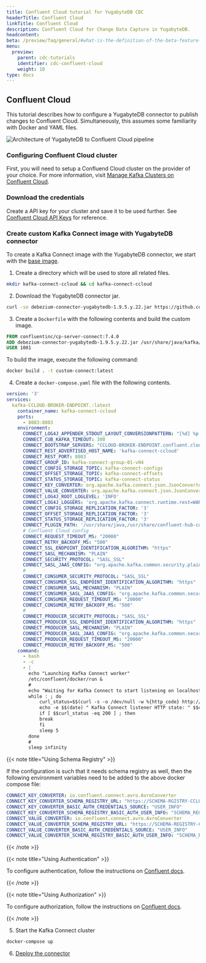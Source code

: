 ```yaml
---
title: Confluent Cloud tutorial for YugabyteDB CDC
headerTitle: Confluent Cloud
linkTitle: Confluent Cloud
description: Confluent Cloud for Change Data Capture in YugabyteDB.
headcontent: 
beta: /preview/faq/general/#what-is-the-definition-of-the-beta-feature-tag
menu:
  preview:
    parent: cdc-tutorials
    identifier: cdc-confluent-cloud
    weight: 10
type: docs
---
```


## Confluent Cloud

This tutorial describes how to configure a YugabyteDB connector to publish changes to Confluent Cloud. Simultaneously, this assumes some familiarity with Docker and YAML files.

![Architecture of YugabyteDB to Confluent Cloud pipeline](/images/explore/cdc/confluent_images/cdc_confluent_cloud.png)

### Configuring Confluent Cloud cluster

First, you will need to setup a Confluend Cloud cluster on the provider of your choice. For more information, visit [Manage Kafka Clusters on Confluent Cloud](https://docs.confluent.io/cloud/current/clusters/create-cluster.html).

### Download the credentials

Create a API key for your cluster and save it to be used further. See [Confluent Cloud API Keys](https://docs.confluent.io/cloud/current/access-management/authenticate/api-keys/api-keys.html) for reference.

### Create custom Kafka Connect image with YugabyteDB connector

To create a Kafka Connect image with the YugabyteDB connector, we start with the [base image](https://hub.docker.com/r/confluentinc/cp-server-connect/).

1. Create a directory which will be used to store all related files.

```sh
mkdir kafka-connect-ccloud && cd kafka-connect-ccloud
```

<!-- TODO Vaibhav: Step 2 and 3 can be combined, see why is not working -->
2. Download the YugabyteDB connector jar.

```sh
curl -so debezium-connector-yugabytedb-1.9.5.y.22.jar https://github.com/yugabyte/debezium-connector-yugabytedb/releases/download/v1.9.5.y.22/debezium-connector-yugabytedb-1.9.5.y.22.jar
```

3. Create a `Dockerfile` with the following contents and build the custom image.

```Dockerfile
FROM confluentinc/cp-server-connect:7.4.0
ADD debezium-connector-yugabytedb-1.9.5.y.22.jar /usr/share/java/kafka/
USER 1001
```

To build the image, execute the following command:

```sh
docker build . -t custom-connect:latest
```

4. Create a `docker-compose.yaml` file with the following contents.

```yaml
version: '3'
services:
  kafka-CCLOUD-BROKER-ENDPOINT.:latest
    container_name: kafka-connect-ccloud
    ports:
      - 8083:8083
    environment:
      CONNECT_LOG4J_APPENDER_STDOUT_LAYOUT_CONVERSIONPATTERN: "[%d] %p %X{connector.context}%m (%c:%L)%n"
      CONNECT_CUB_KAFKA_TIMEOUT: 300
      CONNECT_BOOTSTRAP_SERVERS: "CCLOUD-BROKER-ENDPOINT.confluent.cloud:9092"
      CONNECT_REST_ADVERTISED_HOST_NAME: 'kafka-connect-ccloud'
      CONNECT_REST_PORT: 8083
      CONNECT_GROUP_ID: kafka-connect-group-01-v04
      CONNECT_CONFIG_STORAGE_TOPIC: kafka-connect-configs
      CONNECT_OFFSET_STORAGE_TOPIC: kafka-connect-offsets
      CONNECT_STATUS_STORAGE_TOPIC: kafka-connect-status
      CONNECT_KEY_CONVERTER: org.apache.kafka.connect.json.JsonConverter
      CONNECT_VALUE_CONVERTER: org.apache.kafka.connect.json.JsonConverter
      CONNECT_LOG4J_ROOT_LOGLEVEL: 'INFO'
      CONNECT_LOG4J_LOGGERS: 'org.apache.kafka.connect.runtime.rest=WARN,org.reflections=ERROR'
      CONNECT_CONFIG_STORAGE_REPLICATION_FACTOR: '3'
      CONNECT_OFFSET_STORAGE_REPLICATION_FACTOR: '3'
      CONNECT_STATUS_STORAGE_REPLICATION_FACTOR: '3'
      CONNECT_PLUGIN_PATH: '/usr/share/java,/usr/share/confluent-hub-components/,/usr/share/java/kafka/'
      # Confluent Cloud config
      CONNECT_REQUEST_TIMEOUT_MS: "20000"
      CONNECT_RETRY_BACKOFF_MS: "500"
      CONNECT_SSL_ENDPOINT_IDENTIFICATION_ALGORITHM: "https"
      CONNECT_SASL_MECHANISM: "PLAIN"
      CONNECT_SECURITY_PROTOCOL: "SASL_SSL"
      CONNECT_SASL_JAAS_CONFIG: "org.apache.kafka.common.security.plain.PlainLoginModule required username='CCLOUD_USER' password='CCLOUD_PASSWORD';"
      #
      CONNECT_CONSUMER_SECURITY_PROTOCOL: "SASL_SSL"
      CONNECT_CONSUMER_SSL_ENDPOINT_IDENTIFICATION_ALGORITHM: "https"
      CONNECT_CONSUMER_SASL_MECHANISM: "PLAIN"
      CONNECT_CONSUMER_SASL_JAAS_CONFIG: "org.apache.kafka.common.security.plain.PlainLoginModule required username='CCLOUD_USER' password='CCLOUD_PASSWORD';"
      CONNECT_CONSUMER_REQUEST_TIMEOUT_MS: "20000"
      CONNECT_CONSUMER_RETRY_BACKOFF_MS: "500"
      #
      CONNECT_PRODUCER_SECURITY_PROTOCOL: "SASL_SSL"
      CONNECT_PRODUCER_SSL_ENDPOINT_IDENTIFICATION_ALGORITHM: "https"
      CONNECT_PRODUCER_SASL_MECHANISM: "PLAIN"
      CONNECT_PRODUCER_SASL_JAAS_CONFIG: "org.apache.kafka.common.security.plain.PlainLoginModule required username='CCLOUD_USER' password='CCLOUD_PASSWORD';"
      CONNECT_PRODUCER_REQUEST_TIMEOUT_MS: "20000"
      CONNECT_PRODUCER_RETRY_BACKOFF_MS: "500"
    command:
      - bash
      - -c
      - |
        echo "Launching Kafka Connect worker"
        /etc/confluent/docker/run &
        #
        echo "Waiting for Kafka Connect to start listening on localhost:8083 ⏳"
        while : ; do
            curl_status=$$(curl -s -o /dev/null -w %{http_code} http://localhost:8083/connectors)
            echo -e $$(date) " Kafka Connect listener HTTP state: " $$curl_status " (waiting for 200)"
            if [ $$curl_status -eq 200 ] ; then
            break
            fi
            sleep 5
        done
        #
        sleep infinity
```

{{< note title="Using Schema Registry" >}}

If the configuration is such that it needs schema registry as well, then the following environment variables need to be added to the above docker compose file:

```yaml
CONNECT_KEY_CONVERTER: io.confluent.connect.avro.AvroConverter
CONNECT_KEY_CONVERTER_SCHEMA_REGISTRY_URL: "https://SCHEMA-RGISTRY-CCLOUD-ENDPOINT.confluent.cloud"
CONNECT_KEY_CONVERTER_BASIC_AUTH_CREDENTIALS_SOURCE: "USER_INFO"
CONNECT_KEY_CONVERTER_SCHEMA_REGISTRY_BASIC_AUTH_USER_INFO: "SCHEMA_REGISTRY_USER:SCHEMA_REGISTRY_PASSWORD"
CONNECT_VALUE_CONVERTER: io.confluent.connect.avro.AvroConverter
CONNECT_VALUE_CONVERTER_SCHEMA_REGISTRY_URL: "https://SCHEMA-REGISTRY-CCLOUD-ENDPOINT.confluent.cloud"
CONNECT_VALUE_CONVERTER_BASIC_AUTH_CREDENTIALS_SOURCE: "USER_INFO"
CONNECT_VALUE_CONVERTER_SCHEMA_REGISTRY_BASIC_AUTH_USER_INFO: "SCHEMA_REGISTRY_USER:SCHEMA_REGISTRY_PASSWORD"
```

{{< /note >}}

{{< note title="Using Authentication" >}}

To configure authentication, follow the instructions on [Confluent docs](https://docs.confluent.io/ansible/current/ansible-authenticate.html).

{{< /note >}}

{{< note title="Using Authorization" >}}

To configure authorization, follow the instructions on [Confluent docs](https://docs.confluent.io/ansible/current/ansible-authorize.html).

{{< /note >}}

5. Start the Kafka Connect cluster

```sh
docker-compose up
```

6. [Deploy the connector](../debezium-connector-yugabytedb/#deployment)